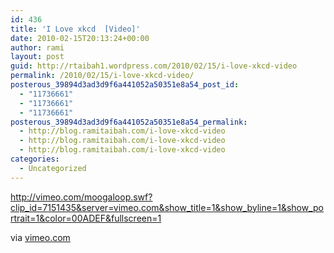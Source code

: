 ```yaml
---
id: 436
title: 'I Love xkcd  [Video]'
date: 2010-02-15T20:13:24+00:00
author: rami
layout: post
guid: http://rtaibah1.wordpress.com/2010/02/15/i-love-xkcd-video
permalink: /2010/02/15/i-love-xkcd-video/
posterous_39894d3ad3d9f6a441052a50351e8a54_post_id:
  - "11736661"
  - "11736661"
  - "11736661"
posterous_39894d3ad3d9f6a441052a50351e8a54_permalink:
  - http://blog.ramitaibah.com/i-love-xkcd-video
  - http://blog.ramitaibah.com/i-love-xkcd-video
  - http://blog.ramitaibah.com/i-love-xkcd-video
categories:
  - Uncategorized
---
```

<div class="posterous_bookmarklet_entry">
  <p>
    <a href="http://vimeo.com/moogaloop.swf?clip_id=7151435&#038;server=vimeo.com&#038;show_title=1&#038;show_byline=1&#038;show_portrait=1&#038;color=00ADEF&#038;fullscreen=1">http://vimeo.com/moogaloop.swf?clip_id=7151435&server=vimeo.com&show_title=1&show_byline=1&show_portrait=1&color=00ADEF&fullscreen=1</a>
  </p>
  
  <div class="posterous_quote_citation">
    via <a href="http://vimeo.com/7151435">vimeo.com</a>
  </div></p>
</div>